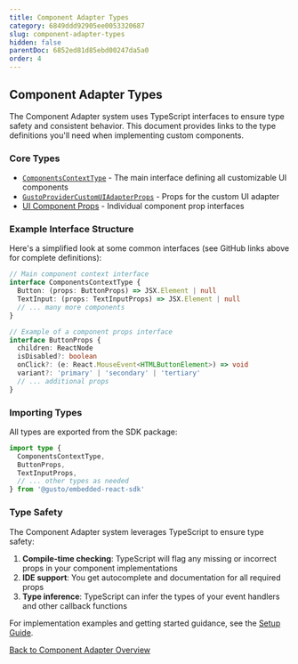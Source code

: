 ```yaml
---
title: Component Adapter Types
category: 6849ddd92905ee0053320687
slug: component-adapter-types
hidden: false
parentDoc: 6852ed81d85ebd00247da5a0
order: 4
---
```


## Component Adapter Types

The Component Adapter system uses TypeScript interfaces to ensure type safety and consistent behavior. This document provides links to the type definitions you'll need when implementing custom components.

### Core Types

- [`ComponentsContextType`](https://github.com/Gusto/embedded-react-sdk/blob/main/src/contexts/ComponentAdapter/useComponentContext.ts) - The main interface defining all customizable UI components
- [`GustoProviderCustomUIAdapterProps`](https://github.com/Gusto/embedded-react-sdk/blob/main/src/contexts/GustoProvider/GustoProviderCustomUIAdapter.tsx) - Props for the custom UI adapter
- [UI Component Props](https://github.com/Gusto/embedded-react-sdk/tree/main/src/components/Common/UI) - Individual component prop interfaces

### Example Interface Structure

Here's a simplified look at some common interfaces (see GitHub links above for complete definitions):

```typescript
// Main component context interface
interface ComponentsContextType {
  Button: (props: ButtonProps) => JSX.Element | null
  TextInput: (props: TextInputProps) => JSX.Element | null
  // ... many more components
}

// Example of a component props interface
interface ButtonProps {
  children: ReactNode
  isDisabled?: boolean
  onClick?: (e: React.MouseEvent<HTMLButtonElement>) => void
  variant?: 'primary' | 'secondary' | 'tertiary'
  // ... additional props
}
```

### Importing Types

All types are exported from the SDK package:

```typescript
import type {
  ComponentsContextType,
  ButtonProps,
  TextInputProps,
  // ... other types as needed
} from '@gusto/embedded-react-sdk'
```

### Type Safety

The Component Adapter system leverages TypeScript to ensure type safety:

1. **Compile-time checking**: TypeScript will flag any missing or incorrect props in your component implementations
2. **IDE support**: You get autocomplete and documentation for all required props
3. **Type inference**: TypeScript can infer the types of your event handlers and other callback functions

For implementation examples and getting started guidance, see the [Setup Guide](./setting-up-your-component-adapter).

[Back to Component Adapter Overview](./component-adapter)
